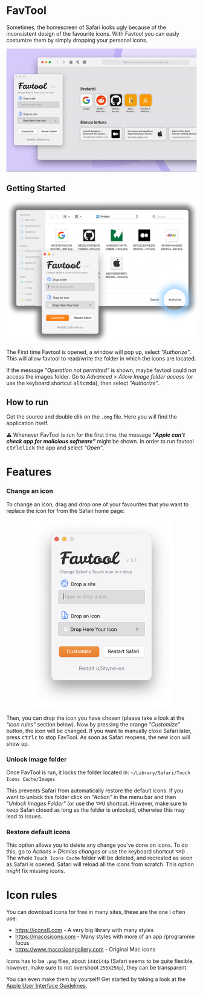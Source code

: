 # FavTool

Sometimes, the homescreen of Safari looks ugly because of the inconsistent design of the favourite icons.
With Favtool you can easly costumize them by simply dropping your personal icons.

<p align="center"><img alt="favtool" src="images/favtool.gif"></p>

## Getting Started

<p align="center"><img alt="authorising" src="images/authorise.png"></p>

The First time Favtool is opened, a window will pop up, select _"Authorize"_. This will allow favtool to read/write the folder in which the icons are located.



If the message _"Operation not permitted"_ is shown, maybe favtool could not access the images folder. Go to _Advanced_ > _Allow Image folder access_ (or use the keyboard shortcut <kbd>alt</kbd><kbd>cmd</kbd><kbd>a</kbd>), then select _"Authorize"_.

## How to run

Get the source and double clik on the `.dmg` file. Here you will find the application itself.

⚠️ Whenever FavTool is run for the first time, the message _**"Apple can’t check app for malicious software"**_ might be shown. In order to run favtool <kbd>ctrl</kbd><kbd>click</kbd> the app and select _"Open"_.

# Features

### Change an icon

To change an icon, drag and drop one of your favourites that you want to replace the icon for from the Safari home page:

<p align="center"><img alt="main screen" src="images/main_screen.png" height=500></p>

Then, you can drop the icon you have chosen (please take a look at the _"Icon rules"_ section below). Now by pressing the orange _"Customize"_ button, the icon will be changed. If you want to manually close Safari later, press <kbd>ctrl</kbd><kbd>c</kbd> to stop FavTool. As soon as Safari reopens, the new icon will show up.

### Unlock image folder

Once FavTool is run, it locks the folder located in: `~/Library/Safari/Touch Icons Cache/Images`

This prevents Safari from automatically restore the default icons. If you want to unlock this folder click on _"Action"_ in the menu bar and then _"Unlock Images Folder"_ (or use the <kbd>⌥</kbd><kbd>⌘</kbd><kbd>U</kbd> shortcut. However, make sure to keep Safari closed as long as the folder is unlocked, otherwise this may lead to issues.

### Restore default icons

This option allows you to delete any change you've done on icons. To do this, go to _Actions_ > _Dismiss changes_ or use the keyboard shortcut <kbd>⌥</kbd><kbd>⌘</kbd><kbd>D</kbd> . The whole `Touch Icons Cache` folder will be deleted, and recreated as soon as Safari is opened. Safari will reload all the icons from scratch. This option _might_ fix missing icons.

# Icon rules

You can download icons for free in many sites, these are the one I often use:

- <https://icons8.com> - A very big library with many styles
- <https://macosicons.com> - Many styles with more of an app /programme focus
- <https://www.macosicongallery.com> - Original Mac icons

Icons has to be `.png` files, about `144`x`144p` (Safari seems to be quite flexible, however, make sure to not overshoot `256`x`256p`), they can be transparent.

You can even make them by yourself! Get started by taking a look at the [Apple User Interface Guidelines](https://developer.apple.com/design/human-interface-guidelines/macos/icons-and-images/app-icon/).
